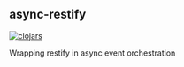 ## async-restify

[![clojars](https://clojars.org/org.clojars.cloggo/async-restify/latest-version.svg)](https://clojars.org/org.clojars.cloggo/async-restify)

Wrapping restify in async event orchestration